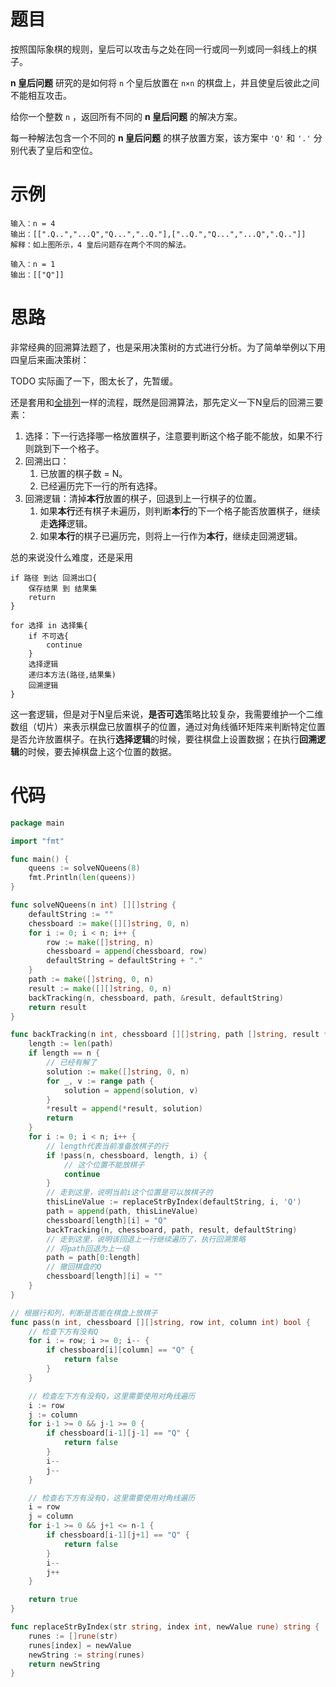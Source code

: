 # 题目

按照国际象棋的规则，皇后可以攻击与之处在同一行或同一列或同一斜线上的棋子。

**n 皇后问题** 研究的是如何将 `n` 个皇后放置在 `n×n` 的棋盘上，并且使皇后彼此之间不能相互攻击。

给你一个整数 `n` ，返回所有不同的 **n 皇后问题** 的解决方案。

每一种解法包含一个不同的 **n 皇后问题** 的棋子放置方案，该方案中 `'Q'` 和 `'.'` 分别代表了皇后和空位。

# 示例

```
输入：n = 4
输出：[[".Q..","...Q","Q...","..Q."],["..Q.","Q...","...Q",".Q.."]]
解释：如上图所示，4 皇后问题存在两个不同的解法。
```

```
输入：n = 1
输出：[["Q"]]
```

# 思路

非常经典的回溯算法题了，也是采用决策树的方式进行分析。为了简单举例以下用四皇后来画决策树：

TODO 实际画了一下，图太长了，先暂缓。

还是套用和[全排列](https://github.com/9029HIME/Algorithm/tree/master/leetCode/20221110_MEDIUM_46_Permutations---Backtracking)一样的流程，既然是回溯算法，那先定义一下N皇后的回溯三要素：

1. 选择：下一行选择哪一格放置棋子，注意要判断这个格子能不能放，如果不行则跳到下一个格子。
2. 回溯出口：
   1. 已放置的棋子数 = N。
   2. 已经遍历完下一行的所有选择。
3. 回溯逻辑：清掉**本行**放置的棋子，回退到上一行棋子的位置。
   1. 如果**本行**还有棋子未遍历，则判断**本行**的下一个格子能否放置棋子，继续走**选择**逻辑。
   2. 如果**本行**的棋子已遍历完，则将上一行作为**本行**，继续走回溯逻辑。

总的来说没什么难度，还是采用

```
if 路径 到达 回溯出口{
	保存结果 到 结果集
	return
} 

for 选择 in 选择集{
	if 不可选{
		continue
	}
	选择逻辑
	递归本方法(路径,结果集)
	回溯逻辑
}
```

这一套逻辑，但是对于N皇后来说，**是否可选**策略比较复杂，我需要维护一个二维数组（切片）来表示棋盘已放置棋子的位置，通过对角线循环矩阵来判断特定位置是否允许放置棋子。在执行**选择逻辑**的时候，要往棋盘上设置数据；在执行**回溯逻辑**的时候，要去掉棋盘上这个位置的数据。

# 代码

```go
package main

import "fmt"

func main() {
	queens := solveNQueens(8)
	fmt.Println(len(queens))
}

func solveNQueens(n int) [][]string {
	defaultString := ""
	chessboard := make([][]string, 0, n)
	for i := 0; i < n; i++ {
		row := make([]string, n)
		chessboard = append(chessboard, row)
		defaultString = defaultString + "."
	}
	path := make([]string, 0, n)
	result := make([][]string, 0, n)
	backTracking(n, chessboard, path, &result, defaultString)
	return result
}

func backTracking(n int, chessboard [][]string, path []string, result *[][]string, defaultString string) {
	length := len(path)
	if length == n {
		// 已经有解了
		solution := make([]string, 0, n)
		for _, v := range path {
			solution = append(solution, v)
		}
		*result = append(*result, solution)
		return
	}
	for i := 0; i < n; i++ {
		// length代表当前准备放棋子的行
		if !pass(n, chessboard, length, i) {
			// 这个位置不能放棋子
			continue
		}
		// 走到这里，说明当前i这个位置是可以放棋子的
		thisLineValue := replaceStrByIndex(defaultString, i, 'Q')
		path = append(path, thisLineValue)
		chessboard[length][i] = "Q"
		backTracking(n, chessboard, path, result, defaultString)
		// 走到这里，说明该回退上一行继续遍历了，执行回溯策略
		// 将path回退为上一级
		path = path[0:length]
		// 撤回棋盘的Q
		chessboard[length][i] = ""
	}
}

// 根据行和列，判断是否能在棋盘上放棋子
func pass(n int, chessboard [][]string, row int, column int) bool {
	// 检查下方有没有Q
	for i := row; i >= 0; i-- {
		if chessboard[i][column] == "Q" {
			return false
		}
	}

	// 检查左下方有没有Q，这里需要使用对角线遍历
	i := row
	j := column
	for i-1 >= 0 && j-1 >= 0 {
		if chessboard[i-1][j-1] == "Q" {
			return false
		}
		i--
		j--
	}

	// 检查右下方有没有Q，这里需要使用对角线遍历
	i = row
	j = column
	for i-1 >= 0 && j+1 <= n-1 {
		if chessboard[i-1][j+1] == "Q" {
			return false
		}
		i--
		j++
	}

	return true
}

func replaceStrByIndex(str string, index int, newValue rune) string {
	runes := []rune(str)
	runes[index] = newValue
	newString := string(runes)
	return newString
}

```